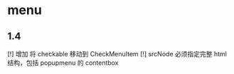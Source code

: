 # menu

## 1.4

 [!] 增加 将 checkable 移动到 CheckMenuItem
 [!] srcNode 必须指定完整 html 结构，包括 popupmenu 的 contentbox